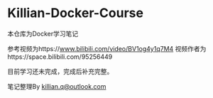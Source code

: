 # Killian-Docker-Course
本仓库为Docker学习笔记

参考视频为https://www.bilibili.com/video/BV1og4y1q7M4
视频作者为https://space.bilibili.com/95256449

目前学习还未完成，完成后补充完整。

笔记整理By killian.q@outlook.com
